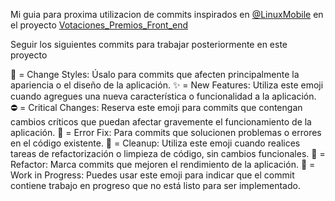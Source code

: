 


Mi guia para proxima utilizacion de commits inspirados en [@LinuxMobile] en el proyecto [Votaciones_Premios_Front_end]

Seguir los siguientes commits para trabajar posteriormente en este proyecto

🌈 = Change Styles: Úsalo para commits que afecten principalmente la apariencia o el diseño de la aplicación.
✨ = New Features: Utiliza este emoji cuando agregues una nueva característica o funcionalidad a la aplicación.
⛔ = Critical Changes: Reserva este emoji para commits que contengan cambios críticos que puedan afectar gravemente el funcionamiento de la aplicación.
🐛 = Error Fix: Para commits que solucionen problemas o errores en el código existente.
🧼 = Cleanup: Utiliza este emoji cuando realices tareas de refactorización o limpieza de código, sin cambios funcionales.
🚀 = Refactor: Marca commits que mejoren el rendimiento de la aplicación.
🚧 = Work in Progress: Puedes usar este emoji para indicar que el commit contiene trabajo en progreso que no está listo para ser implementado.

[@LinuxMobile]:<https://github.com/linuxmobile>
[Votaciones_Premios_Front_end]:<https://github.com/arceprogramando/Votaciones_Premios_Front_end>
